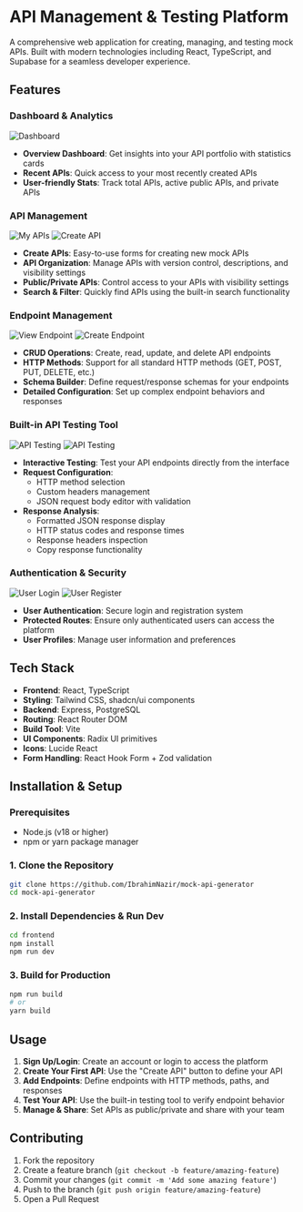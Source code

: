 # API Management & Testing Platform

A comprehensive web application for creating, managing, and testing mock APIs. Built with modern technologies including React, TypeScript, and Supabase for a seamless developer experience.


## Features

### Dashboard & Analytics
![Dashboard](frontend/src/assets/dashboard.png)
- **Overview Dashboard**: Get insights into your API portfolio with statistics cards
- **Recent APIs**: Quick access to your most recently created APIs
- **User-friendly Stats**: Track total APIs, active public APIs, and private APIs

### API Management
![My APIs](frontend/src/assets/apis-my-api.png)
![Create API](frontend/src/assets/apis-create-api.png)
- **Create APIs**: Easy-to-use forms for creating new mock APIs
- **API Organization**: Manage APIs with version control, descriptions, and visibility settings
- **Public/Private APIs**: Control access to your APIs with visibility settings
- **Search & Filter**: Quickly find APIs using the built-in search functionality

### Endpoint Management
![View Endpoint](frontend/src/assets/apis-details-endpoint.png)
![Create Endpoint](frontend/src/assets/apis-endpoints-create.png)
- **CRUD Operations**: Create, read, update, and delete API endpoints
- **HTTP Methods**: Support for all standard HTTP methods (GET, POST, PUT, DELETE, etc.)
- **Schema Builder**: Define request/response schemas for your endpoints
- **Detailed Configuration**: Set up complex endpoint behaviors and responses

### Built-in API Testing Tool
![API Testing](frontend/src/assets/apis-test-tool-1.png)
![API Testing](frontend/src/assets/apis-test-tool-2.png)

- **Interactive Testing**: Test your API endpoints directly from the interface
- **Request Configuration**: 
  - HTTP method selection
  - Custom headers management
  - JSON request body editor with validation
- **Response Analysis**:
  - Formatted JSON response display
  - HTTP status codes and response times
  - Response headers inspection
  - Copy response functionality


### Authentication & Security
![User Login](frontend/src/assets/auth-login.png)
![User Register](frontend/src/assets/auth-register.png)

- **User Authentication**: Secure login and registration system
- **Protected Routes**: Ensure only authenticated users can access the platform
- **User Profiles**: Manage user information and preferences

## Tech Stack

- **Frontend**: React, TypeScript
- **Styling**: Tailwind CSS, shadcn/ui components
- **Backend**: Express, PostgreSQL
- **Routing**: React Router DOM
- **Build Tool**: Vite
- **UI Components**: Radix UI primitives
- **Icons**: Lucide React
- **Form Handling**: React Hook Form + Zod validation

## Installation & Setup

### Prerequisites
- Node.js (v18 or higher)
- npm or yarn package manager

### 1. Clone the Repository
```bash
git clone https://github.com/IbrahimNazir/mock-api-generator
cd mock-api-generator
```

### 2. Install Dependencies & Run Dev
```bash
cd frontend
npm install
npm run dev
```

### 3. Build for Production
```bash
npm run build
# or
yarn build
```

## Usage

1. **Sign Up/Login**: Create an account or login to access the platform
2. **Create Your First API**: Use the "Create API" button to define your API
3. **Add Endpoints**: Define endpoints with HTTP methods, paths, and responses
4. **Test Your API**: Use the built-in testing tool to verify endpoint behavior
5. **Manage & Share**: Set APIs as public/private and share with your team

## Contributing

1. Fork the repository
2. Create a feature branch (`git checkout -b feature/amazing-feature`)
3. Commit your changes (`git commit -m 'Add some amazing feature'`)
4. Push to the branch (`git push origin feature/amazing-feature`)
5. Open a Pull Request
